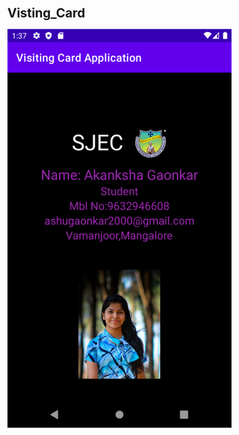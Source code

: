 # Visting_Card
<img src="https://github.com/AkankshaGaonkar/Visting_Card/blob/main/Screenshot_1625386070.png" />
